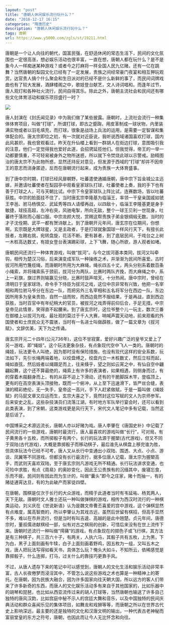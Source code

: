 ```yaml
---
layout: "post"
title: "唐朝人休闲娱乐流行玩什么？"
date: "2018-12-17 16:15"
categories: "隋唐历史"
description: "唐朝人休闲娱乐流行玩什么？"
tags: 唐朝
url: https://www.y5000.com/zgls/st/19211.html
---
```






唐朝是一个让人向往的朝代，国富民强，在舒适休闲的常态生活下，民间的文化氛围也一定很高涨，想必娱乐活动也很丰富，一直在想，唐朝人都在玩什么？是不是象今人一样痴迷某种游戏？或者今之打麻将一样全国人民九亿赌，还有一亿在跳舞？当然唐朝的梨园文化已经有了一定发展，贵族之间经常豪门夜宴和相互狎玩观赏，达官贵人搞个什么聚会和生日派对的已经不是什么新鲜的事了，而民间词牌戏曲也有了较大发展，酒肆楼阁之中，歌妓登台献艺，文人诗词唱和。而逢年过节，唐人观灯和各种社火流行，民间自得其乐。除此之外，唐朝主流社会和民间还有哪些文化体育活动和娱乐项目盛行一时？

![](https://img.y5000.com/uploads/allimg/170412/6-1F412152615335.jpg)

唐人封演在《封氏闻见录》中为我们做了某些披露。唐朝时，上流社会流行一种集体体育项目，叫做“打球”，所谓打球，即古之蹙踘，用皮革制成一球状物，内里装满实物或者以羽毛填充，而打球，很象是战场上兵法的运用，是需要一定智谋和集体配合的。唐太宗即位之初，有一次就对近臣说，我听说西域诸国喜欢打球，国内此风甚炽，我也曾观看过。昨天在升仙楼上看到一群胡人在街边打球，意图吸引我的注意，他们一定觉得我也爱好此道，会招骋延揽他们。但我觉得，帝王的一举一动都要慎重，不可轻易被身外之物所迷惑，所以就下令焚烧此球以示警戒。励精图治的唐太宗不为此物所惑，显然还持反对意见，但发源于西域的“打球”却并不因帝王的意志而消身匿迹，反而在唐朝流行起来，成为贵族一大体育盛事。

到了唐中宗时期，打球已经风扉朝野，吐蕃遣使通婚唐朝，唐中宗下旨金城公主远嫁，并邀请吐蕃使者在梨园亭中观看皇家球队打球，吐蕃使者上奏，我的手下也有善于打球之人，可与天朝比试。中宗下令皇家球队上阵比试，连赛数场，皆以吐蕃获胜。中宗的脸面挂不住了，当时唐玄宗李隆基为临淄王，率领一干皇亲国戚如虢王李邕、驸马杨慎交、武延秀等四人请缨再战，以四敌十，临淄王李隆基更是身手敏捷，球技高超，左冲右突，风驰电掣，所向无敌，整个一球王贝利一世现身，吐蕃终于落败而心服口服。中宗龙颜大悦，赏赐这帮贵族子弟金银绸缎无数。当时的才子沈佺期、武平一都有贺诗献上。到了唐朝开元年间，唐玄宗在位期间，你想啊，玄宗既是大牌球星，又是主政者，于是打球就象国球一样风行天下，有擅长此技者，左踢右挑，宛转盘旋，花活不断。更有甚者，到了底层民间，于戏台之上树一木桩高达数丈，有妓女登台表演踢彩球，上下飞舞，随心所欲，游人观者如堵。

唐朝民间还流行一种体育游戏，叫做“拔河”。与今之拔河基本类同，拔河又叫牵钩，相传为楚汉习俗，后来演变成军队一种操练之术，并渐渐为民间所喜爱。古时拔河所用竹篾缆绳，而唐朝时所用为大麻绳，绳长四五十丈，两头分别系着数百条小绳索，并将绳索系于颈前，拔河分为两队，比赛时两队齐挽，而大麻绳之中，系上一彩旗，旗过界则输赢见分晓，比赛时鼓声喧天，十分热闹。唐中宗时，曾经在清明日于皇家球场，命令手下侍臣为拔河之戏，这位中宗非常有兴致，他把一名宰相和两位驸马爷分在东边一队，而把另外三名宰相和五名将军分在西边一队，东边因所用多为皇亲贵勋，自然一战而败，而西边竟然不服结果，于是再战，直到西边获胜，当时百官中有年纪稍大的官员，被拔河之戏弄得前仰后合，手足无措，中宗皇帝见此情景，笑得直不起腰来。到了唐玄宗时，这位爷整个儿一玩主，数次三番在御楼上以拔河为戏，最壮观的莫过于千人大赛，呐喊声震天动地，前来观看的外国使者和士庶民众无不震骇，当时有一名进士叫做薜胜，做了一篇文章为《拔河赋》，文辞优美，天下为之传诵。

唐玄宗开元二十四年(公元736年)，这位不甘寂寞，爱好兴趣广泛的皇爷又爱上了另一游戏，即“绳妓”。这个玩法更象杂技，有点象现代空中飞人一类的。唐朝时的绳妓，玩法更令人叫绝，因为那时没有保险措施，也没有现代这样的安全系数，玩法如下，先引长绳两端着地，以绞盘缚之，绞盘内立一木桩数丈，然后立柱而起，绳如直弦，然后妓者以绳蹑足而上，往来倏乎，望之则如云宵之中，有仙自空中翩翩起舞，这个还不算最绝的，绳索上有许多的表演者，如果相遇，则侧身而过，有的穿着木屐翻身而上，有的从容不迫上下滑动，还有的干脆脚踩木竿，登临顶上，更有的在高空表演头顶接物，既而一个俯冲，从上至下迅速滑下，皆严丝合缝，表演的精彩绝伦，无一失手，皇帝这一高兴，手下人赶紧做赋，于是一篇叫做《绳妓赋》的马屁文章又应运而生，玄宗大喜之下，竟然封这位写赋的文人为京师参军。后来安史之乱，这些杂技演员们流落江湖，有时地方军队举行宴会时，还可以看到此类表演，到了宋朝，这类游戏更是风行天下，宋代文人笔记中多有记载，当然这是后话了。

中国博采之术源远流长，唐朝人亦以好赌为戏。唐人李肇在《唐国史补》中记载了民间流行的一些游戏，唐朝时最流行，唐人最喜欢的游戏叫做“长行”，可对局，有子黄黑各十五枚，而所掷骰子有两个，长行的玩法源于握槊(古代游戏)，但又不同于双陆(古代游戏)，大概是靠掷骰子而移动棋子，最后谁先从棋盘上移完谁为胜，但具体玩法今已经不可考，唐人又从长行中变通出小双陆、围透、大点、小点、游谈、凤翼等不同游戏，但都没有长行最流行，据多位唐人记载，唐太宗为握槊高手，而武则天喜欢双陆，至于唐玄宗则凡游戏无所不精通。长行玩法讲求变通，也可险中求胜，有点《周易》的奥妙变化，因此王公贵族有的沉缅其中，废寝忘食，乐而不疲。民间则有因此而为生计的，叫做“囊头”即今之庄家，赌十而抽一，有的赌徒通宵达旦，有的为此破产而家徒四壁。

在唐朝，围棋是仅次于长行的大众游戏，而精于此道者当时有韦延祐、杨芄两人，天下无敌。唐朝时文人雅士还玩一种叫做弹棋的游戏，相传为西汉时流行的一种棋类运动，刘义庆在《世说新语》认为是魏文帝曹丕喜爱的宫中游戏，这个弹棋显然有点难度，属高智商的，所以李肇认为其戏古远，虽然后世留有棋招，但高手显然不多，难以在市井流行，但是当时有叫吉逵、高越的是此中翘楚。贞元年间，唐德宗时，董叔儒进献棋经一部，似有对古之棋局的创新，可惜后来没有在世上流传下来。唐朝时还流行一种叫做“摴蒱”的游戏，有点象现在的掷色子或飞行棋，其方法是有三种棋子，共三百六十子，有两关，人执六马，其骰子共有五枚，上为黑，下为白，黑子上面刻画有牛犊，白子上面刻画着野鸡，因五枚为一组，又叫五木之戏，唐人把玩法写得如看天书，具体怎么玩？俺头大如斗，不知所云，依稀感觉是靠掷骰子，什么连掷，打马，过关什么的靠技巧更靠手风。

不过，从唐人遗存下来的笔记中可以感觉到，唐朝人的文化生活和娱乐活动非常丰富，古人长夜倦梦而浸淫其中，不管怎么说这些游戏之术也算是一种精神上的寄托。在唐朝，因为民族大融合，因为许多国家向往天朝大国，所以远方的客人们带来了许多新奇的东西，而唐人的文化娱乐活动多有来自于其他国家的，比如乐器中的胡琴和琵琶，也比如从西亚流传过来的胡人打球等，当然唐朝也输送了许多自己独特的唐风汉韵，比如宫庭中秘不示人的宫廷大舞和音乐，以及中国独特的民间庆典活动和群众喜闻乐见的集体项目，如舞龙和戏狮等等，而唐朝之所以在世界古代史上影响深远，最主要的还是独特的文化和汉唐文明的输出，一种代表古老神秘而富丽堂皇的东方之符号，唐朝，也因此而让今人无比怀念和向往。
